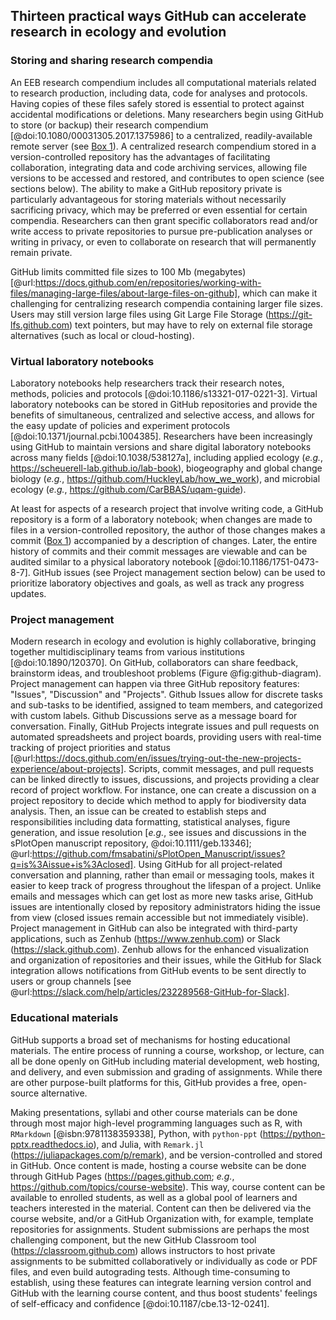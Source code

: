 ## Thirteen practical ways GitHub can accelerate research in ecology and evolution

### Storing and sharing research compendia

<!--*contributors to this section: Dylan Gomes, Emma Hudgins, Pedro Braga, Katherine Hébert* -->
An EEB research compendium includes all computational materials related to research production, including data, code for analyses and protocols.
Having copies of these files safely stored is essential to protect against accidental modifications or deletions.
Many researchers begin using GitHub to store (or backup) their research compendium [@doi:10.1080/00031305.2017.1375986] to a centralized, readily-available remote server (see [Box 1](#definitions)).
A centralized research compendium stored in a version-controlled repository has the advantages of facilitating collaboration, integrating data and code archiving services, allowing file versions to be accessed and restored, and contributes to open science (see sections below). 
The ability to make a GitHub repository private is particularly advantageous for storing materials without necessarily sacrificing privacy, which may be preferred or even essential for certain compendia. 
Researchers can then grant specific collaborators read and/or write access to private repositories to pursue pre-publication analyses or writing in privacy, or even to collaborate on research that will permanently remain private.

GitHub limits committed file sizes to 100 Mb (megabytes) [@url:https://docs.github.com/en/repositories/working-with-files/managing-large-files/about-large-files-on-github], which can make it challenging for centralizing research compendia containing larger file sizes. 
Users may still version large files using Git Large File Storage (<https://git-lfs.github.com>) text pointers, but may have to rely on external file storage alternatives (such as local or cloud-hosting).

### Virtual laboratory notebooks

<!--*contributors to this section: RCO* -->
Laboratory notebooks help researchers track their research notes, methods, policies and protocols [@doi:10.1186/s13321-017-0221-3].
Virtual laboratory notebooks can be stored in GitHub repositories and provide the benefits of simultaneous, centralized and selective access, and allows for the easy update of policies and experiment protocols [@doi:10.1371/journal.pcbi.1004385].
Researchers have been increasingly using GitHub to maintain versions and share digital laboratory notebooks across many fields [@doi:10.1038/538127a], including applied ecology (_e.g._, <https://scheuerell-lab.github.io/lab-book>), biogeography and global change biology (_e.g._, <https://github.com/HuckleyLab/how_we_work>), and microbial ecology (_e.g._, <https://github.com/CarBBAS/uqam-guide>).

At least for aspects of a research project that involve writing code, a GitHub repository is a form of a laboratory notebook; when changes are made to files in a version-controlled repository, the author of those changes makes a commit ([Box 1](#definitions)) accompanied by a description of changes.
Later, the entire history of commits and their commit messages are viewable and can be audited similar to a physical laboratory notebook [@doi:10.1186/1751-0473-8-7].
GitHub issues (see Project management section below) can be used to prioritize laboratory objectives and goals, as well as track any progress updates.

### Project management

<!--*Contributors to this section: Kaitlyn Gaynor, Rob Crystal-Ornelas, Pedro Braga*-->

Modern research in ecology and evolution is highly collaborative, bringing together multidisciplinary teams from various institutions [@doi:10.1890/120370].
On GitHub, collaborators can share feedback, brainstorm ideas, and troubleshoot problems (Figure @fig:github-diagram).
Project management can happen via three GitHub repository features: "Issues", "Discussion" and "Projects".
Github Issues allow for discrete tasks and sub-tasks to be identified, assigned to team members, and categorized with custom labels.
Github Discussions serve as a message board for conversation.
Finally, GitHub Projects integrate issues and pull requests on automated spreadsheets and project boards, providing users with real-time tracking of project priorities and status [@url:https://docs.github.com/en/issues/trying-out-the-new-projects-experience/about-projects].
Scripts, commit messages, and pull requests can be linked directly to issues, discussions, and projects providing a clear record of project workflow.
For instance, one can create a discussion on a project repository to decide which method to apply for biodiversity data analysis.
Then, an issue can be created to establish steps and responsibilities including data formatting, statistical analyses, figure generation, and issue resolution [_e.g._, see issues and discussions in the sPlotOpen manuscript repository, @doi:10.1111/geb.13346]; @url:https://github.com/fmsabatini/sPlotOpen_Manuscript/issues?q=is%3Aissue+is%3Aclosed].
Using GitHub for all project-related conversation and planning, rather than email or messaging tools, makes it easier to keep track of progress throughout the lifespan of a project.
Unlike emails and messages which can get lost as more new tasks arise, GitHub issues are intentionally closed by repository administrators hiding the issue from view (closed issues remain accessible but not immediately visible).
Project management in GitHub can also be integrated with third-party applications, such as Zenhub (<https://www.zenhub.com>) or Slack (<https://slack.github.com>).
Zenhub allows for the enhanced visualization and organization of repositories and their issues, while the GitHub for Slack integration allows notifications from GitHub events to be sent directly to users or group channels [see @url:https://slack.com/help/articles/232289568-GitHub-for-Slack].

### Educational materials

<!-- *contributors to this section: Cole Brookson* -->

GitHub supports a broad set of mechanisms for hosting educational materials.
The entire process of running a course, workshop, or lecture, can all be done openly on GitHub including material development, web hosting, and delivery, and even submission and grading of assignments.
While there are other purpose-built platforms for this, GitHub provides a free, open-source alternative.

Making presentations, syllabi and other course materials can be done through most major high-level programming languages such as R, with `RMarkdown` [@isbn:9781138359338], Python, with `python-ppt` (<https://python-pptx.readthedocs.io>), and Julia, with `Remark.jl` (<https://juliapackages.com/p/remark>), and be version-controlled and stored in GitHub.
Once content is made, hosting a course website can be done through GitHub Pages (<https://pages.github.com>; _e.g._, <https://github.com/topics/course-website>).
This way, course content can be available to enrolled students, as well as a global pool of learners and teachers interested in the material.
Content can then be delivered via the course website, and/or a GitHub Organization with, for example, template repositories for assignments.
Student submissions are perhaps the most challenging component, but the new GitHub Classroom tool (<https://classroom.github.com>) allows instructors to host private assignments to be submitted collaboratively or individually as code or PDF files, and even build autograding tests.
Although time-consuming to establish, using these features can integrate learning version control and GitHub with the learning course content, and thus boost students' feelings of self-efficacy and confidence [@doi:10.1187/cbe.13-12-0241].
